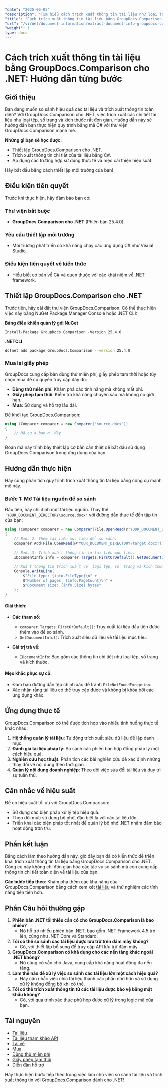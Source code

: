 ```yaml
---
"date": "2025-05-05"
"description": "Tìm hiểu cách trích xuất thông tin tài liệu như loại tệp, số trang và kích thước bằng GroupDocs.Comparison cho .NET với hướng dẫn C# chi tiết này."
"title": "Cách trích xuất thông tin tài liệu bằng GroupDocs.Comparison cho .NET&#58; Hướng dẫn toàn diện"
"url": "/vi/net/document-information/extract-document-info-groupdocs-comparison-net/"
"weight": 1
type: docs
---
```

# Cách trích xuất thông tin tài liệu bằng GroupDocs.Comparison cho .NET: Hướng dẫn từng bước

## Giới thiệu

Bạn đang muốn so sánh hiệu quả các tài liệu và trích xuất thông tin toàn diện? Với GroupDocs.Comparison cho .NET, việc trích xuất các chi tiết tài liệu như loại tệp, số trang và kích thước rất đơn giản. Hướng dẫn này sẽ hướng dẫn bạn thực hiện quy trình bằng mã C# với thư viện GroupDocs.Comparison mạnh mẽ.

**Những gì bạn sẽ học được:**
- Thiết lập GroupDocs.Comparison cho .NET.
- Trích xuất thông tin chi tiết của tài liệu bằng C#.
- Áp dụng các trường hợp sử dụng thực tế và mẹo cải thiện hiệu suất.

Hãy bắt đầu bằng cách thiết lập môi trường của bạn!

## Điều kiện tiên quyết

Trước khi thực hiện, hãy đảm bảo bạn có:

### Thư viện bắt buộc
- **GroupDocs.Comparison cho .NET** (Phiên bản 25.4.0).

### Yêu cầu thiết lập môi trường
- Môi trường phát triển có khả năng chạy các ứng dụng C# như Visual Studio.

### Điều kiện tiên quyết về kiến thức
- Hiểu biết cơ bản về C# và quen thuộc với các khái niệm về .NET framework.

## Thiết lập GroupDocs.Comparison cho .NET

Trước tiên, hãy cài đặt thư viện GroupDocs.Comparison. Có thể thực hiện việc này bằng NuGet Package Manager Console hoặc .NET CLI:

**Bảng điều khiển quản lý gói NuGet**
```plaintext
Install-Package GroupDocs.Comparison -Version 25.4.0
```

**\.NETCLI**
```bash
dotnet add package GroupDocs.Comparison --version 25.4.0
```

### Mua lại giấy phép
GroupDocs cung cấp bản dùng thử miễn phí, giấy phép tạm thời hoặc tùy chọn mua để có quyền truy cập đầy đủ:
- **Dùng thử miễn phí**: Khám phá các tính năng mà không mất phí.
- **Giấy phép tạm thời**: Kiểm tra khả năng chuyên sâu mà không có giới hạn.
- **Mua**: Sử dụng và hỗ trợ lâu dài.

Để khởi tạo GroupDocs.Comparison:
```csharp
using (Comparer comparer = new Comparer("source.docx"))
{
    // Mã của bạn ở đây
}
```
Đoạn mã này trình bày thiết lập cơ bản cần thiết để bắt đầu sử dụng GroupDocs.Comparison trong ứng dụng của bạn.

## Hướng dẫn thực hiện

Hãy cùng phân tích quy trình trích xuất thông tin tài liệu bằng công cụ mạnh mẽ này.

### Bước 1: Mở Tài liệu nguồn để so sánh

Đầu tiên, hãy chỉ định một tài liệu nguồn. Thay thế `'YOUR_DOCUMENT_DIRECTORY\source.docx'` với đường dẫn thực tế đến tập tin của bạn:
```csharp
using (Comparer comparer = new Comparer(File.OpenRead(@"YOUR_DOCUMENT_DIRECTORY\source.docx")))
{
    // Bước 2: Thêm tài liệu mục tiêu để so sánh.
    comparer.Add(File.OpenRead(@"YOUR_DOCUMENT_DIRECTORY\target.docx"));
    
    // Bước 3: Trích xuất thông tin từ tài liệu mục tiêu.
    IDocumentInfo info = comparer.Targets.FirstOrDefault().GetDocumentInfo();
    
    // Xuất thông tin trích xuất về loại tệp, số trang và kích thước tính bằng byte
    Console.WriteLine(
        $"File type: {info.FileType}\n" +
        $"Number of pages: {info.PageCount}\n" +
        $"Document size: {info.Size} bytes"
    );
}
```
#### Giải thích:
- **Các tham số**:
  - `comparer.Targets.FirstOrDefault()`: Truy xuất tài liệu đầu tiên được thêm vào để so sánh.
  - `GetDocumentInfo()`: Trích xuất siêu dữ liệu về tài liệu mục tiêu.

- **Giá trị trả về**: 
  - `IDocumentInfo`: Bao gồm các thông tin chi tiết như loại tệp, số trang và kích thước.

#### Mẹo khắc phục sự cố:
- Đảm bảo đường dẫn tệp chính xác để tránh `FileNotFoundException`.
- Xác nhận rằng tài liệu có thể truy cập được và không bị khóa bởi các ứng dụng khác.

## Ứng dụng thực tế

GroupDocs.Comparison có thể được tích hợp vào nhiều tình huống thực tế khác nhau:
1. **Hệ thống quản lý tài liệu**: Tự động trích xuất siêu dữ liệu để lập danh mục.
2. **Đánh giá tài liệu pháp lý**: So sánh các phiên bản hợp đồng pháp lý một cách hiệu quả.
3. **Nghiên cứu học thuật**: Phân tích các bài nghiên cứu để xác định những thay đổi về nội dung theo thời gian.
4. **Quản lý nội dung doanh nghiệp**: Theo dõi việc sửa đổi tài liệu và duy trì sự tuân thủ.

## Cân nhắc về hiệu suất

Để có hiệu suất tối ưu với GroupDocs.Comparison:
- Sử dụng các biện pháp xử lý tệp hiệu quả.
- Theo dõi mức sử dụng bộ nhớ, đặc biệt là với các tài liệu lớn.
- Triển khai các biện pháp tốt nhất để quản lý bộ nhớ .NET nhằm đảm bảo hoạt động trơn tru.

## Phần kết luận

Bằng cách làm theo hướng dẫn này, giờ đây bạn đã có kiến thức để triển khai trích xuất thông tin tài liệu bằng GroupDocs.Comparison cho .NET. Công cụ này không chỉ đơn giản hóa các tác vụ so sánh mà còn cung cấp thông tin chi tiết toàn diện về tài liệu của bạn.

**Các bước tiếp theo**: Khám phá thêm các khả năng của GroupDocs.Comparison bằng cách xem xét [tài liệu](https://docs.groupdocs.com/comparison/net/) và thử nghiệm các tính năng tiên tiến hơn.

## Phần Câu hỏi thường gặp

1. **Phiên bản .NET tối thiểu cần có cho GroupDocs.Comparison là bao nhiêu?**
   - Nó hỗ trợ nhiều phiên bản .NET, bao gồm .NET Framework 4.5 trở lên, cũng như .NET Core và Standard.
2. **Tôi có thể so sánh các tài liệu được lưu trữ trên đám mây không?**
   - Có, với thiết lập bổ sung để truy cập API lưu trữ đám mây.
3. **GroupDocs.Comparison có khả dụng cho các nền tảng khác ngoài .NET không?**
   - Nó cũng có sẵn cho Java, cung cấp khả năng hoạt động đa nền tảng.
4. **Làm thế nào để xử lý việc so sánh các tài liệu lớn một cách hiệu quả?**
   - Hãy cân nhắc việc chia tài liệu thành các phần nhỏ hơn và sử dụng xử lý không đồng bộ khi có thể.
5. **Tôi có thể trích xuất thông tin từ các tài liệu được bảo vệ bằng mật khẩu không?**
   - Có, với quá trình xác thực phù hợp được xử lý trong logic mã của bạn.

## Tài nguyên

- [Tài liệu](https://docs.groupdocs.com/comparison/net/)
- [Tài liệu tham khảo API](https://reference.groupdocs.com/comparison/net/)
- [Tải về](https://releases.groupdocs.com/comparison/net/)
- [Mua](https://purchase.groupdocs.com/buy)
- [Dùng thử miễn phí](https://releases.groupdocs.com/comparison/net/)
- [Giấy phép tạm thời](https://purchase.groupdocs.com/temporary-license/)
- [Diễn đàn hỗ trợ](https://forum.groupdocs.com/c/comparison/)

Hãy thực hiện bước tiếp theo trong việc làm chủ việc so sánh tài liệu và trích xuất thông tin với GroupDocs.Comparison dành cho .NET!